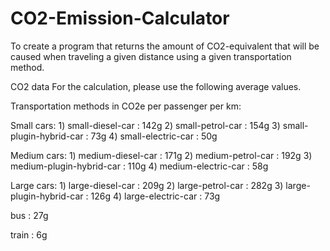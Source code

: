 # CO2-Emission-Calculator

To create a program that returns the amount of CO2-equivalent that will be caused when traveling a given distance using a
given transportation method.

CO2 data
For the calculation, please use the following average values.

Transportation methods in CO2e per passenger per km:

Small cars:
            1) small-diesel-car : 142g
            2) small-petrol-car : 154g
            3) small-plugin-hybrid-car : 73g
            4) small-electric-car : 50g
            
Medium cars:
            1) medium-diesel-car : 171g
            2) medium-petrol-car : 192g
            3) medium-plugin-hybrid-car : 110g
            4) medium-electric-car : 58g
            
Large cars:
            1) large-diesel-car : 209g
            2) large-petrol-car : 282g
            3) large-plugin-hybrid-car : 126g
            4) large-electric-car : 73g
            
bus : 27g

train : 6g
